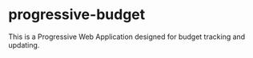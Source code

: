 # progressive-budget
This is a Progressive Web Application designed for budget tracking and updating.
